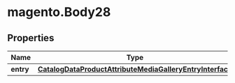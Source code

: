 # magento.Body28

## Properties
Name | Type | Description | Notes
------------ | ------------- | ------------- | -------------
**entry** | [**CatalogDataProductAttributeMediaGalleryEntryInterface**](CatalogDataProductAttributeMediaGalleryEntryInterface.md) |  | 


